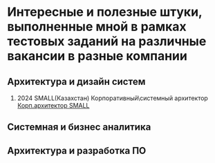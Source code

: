 # Интересные и полезные штуки, выполненные мной в рамках тестовых заданий на различные вакансии в разные компании


## Архитектура и дизайн систем
1. 2024 SMALL(Казахстан) Корпоративный\системный архитектор 
[Корп.архитектор SMALL](SMALL_ARCH/)


## Системная и бизнес аналитика


## Архитектура и разработка ПО

